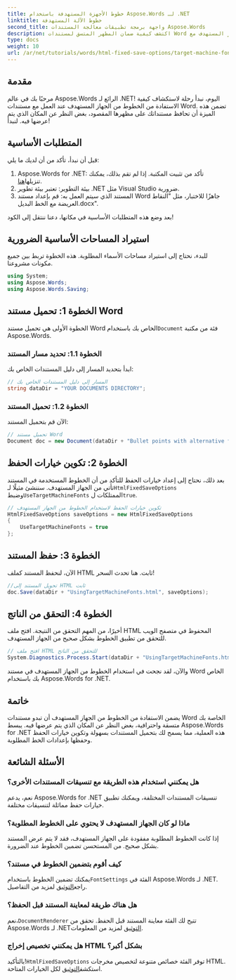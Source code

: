 ```yaml
---
title: خطوط الأجهزة المستهدفة باستخدام Aspose.Words لـ .NET
linktitle: خطوط الآلة المستهدفة
second_title: واجهة برمجة تطبيقات معالجة المستندات Aspose.Words
description: اكتشف كيفية ضمان المظهر المتسق لمستندات Word الخاصة بك عبر منصات مختلفة من خلال الاستفادة من خطوط الجهاز المستهدف مع Aspose.Words لـ .NET.
type: docs
weight: 10
url: /ar/net/tutorials/words/html-fixed-save-options/target-machine-font/
---
```

## مقدمة

مرحبًا بك في عالم Aspose.Words الرائع لـ .NET! اليوم، نبدأ رحلة لاستكشاف كيفية الاستفادة من الخطوط من الجهاز المستهدف عند العمل مع مستندات Word. تضمن هذه الميزة أن تحافظ مستنداتك على مظهرها المقصود، بغض النظر عن المكان الذي يتم عرضها فيه. لنبدأ!

## المتطلبات الأساسية

قبل أن نبدأ، تأكد من أن لديك ما يلي:

1.  Aspose.Words for .NET: تأكد من تثبيت المكتبة. إذا لم تقم بذلك، يمكنك تنزيلها[هنا](https://releases.aspose.com/words/net/).
2. بيئة التطوير: تعتبر بيئة تطوير .NET مثل Visual Studio ضرورية.
3. المستند الذي سيتم العمل به: قم بإعداد مستند Word جاهزًا للاختبار، مثل "النقاط العريضة مع الخط البديل.docx".

بعد وضع هذه المتطلبات الأساسية في مكانها، دعنا ننتقل إلى الكود!

## استيراد المساحات الأساسية الضرورية

للبدء، نحتاج إلى استيراد مساحات الأسماء المطلوبة. هذه الخطوة تربط بين جميع مكونات مشروعنا.

```csharp
using System;
using Aspose.Words;
using Aspose.Words.Saving;
```

## الخطوة 1: تحميل مستند Word

 الخطوة الأولى هي تحميل مستند Word الخاص بك باستخدام`Document` فئة من مكتبة Aspose.Words.

### الخطوة 1.1: تحديد مسار المستند

ابدأ بتحديد المسار إلى دليل المستندات الخاص بك:

```csharp
// المسار إلى دليل المستندات الخاص بك
string dataDir = "YOUR DOCUMENTS DIRECTORY";
```

### الخطوة 1.2: تحميل المستند

الآن قم بتحميل المستند:

```csharp
// تحميل مستند Word
Document doc = new Document(dataDir + "Bullet points with alternative font.docx");
```

## الخطوة 2: تكوين خيارات الحفظ

 بعد ذلك، نحتاج إلى إعداد خيارات الحفظ للتأكد من أن الخطوط المستخدمة في المستند تأتي من الجهاز المستهدف. سننشئ مثيلًا لـ`HtmlFixedSaveOptions` وضبط`UseTargetMachineFonts` الممتلكات ل`true`.

```csharp
// تكوين خيارات الحفظ لاستخدام الخطوط من الجهاز المستهدف
HtmlFixedSaveOptions saveOptions = new HtmlFixedSaveOptions
{
    UseTargetMachineFonts = true
};
```

## الخطوة 3: حفظ المستند

الآن، لنحفظ المستند كملف HTML ثابت. هنا تحدث السحر!

```csharp
//تحويل المستند إلى HTML ثابت
doc.Save(dataDir + "UsingTargetMachineFonts.html", saveOptions);
```

## الخطوة 4: التحقق من الناتج

أخيرًا، من المهم التحقق من النتيجة. افتح ملف HTML المحفوظ في متصفح الويب للتحقق من تطبيق الخطوط بشكل صحيح من الجهاز المستهدف.

```csharp
// افتح ملف HTML للتحقق من الناتج
System.Diagnostics.Process.Start(dataDir + "UsingTargetMachineFonts.html");
```

والآن، لقد نجحت في استخدام الخطوط من الجهاز المستهدف في مستند Word الخاص بك باستخدام Aspose.Words for .NET.

## خاتمة

يضمن الاستفادة من الخطوط من الجهاز المستهدف أن تبدو مستندات Word الخاصة بك متسقة واحترافية، بغض النظر عن المكان الذي يتم عرضها فيه. يبسط Aspose.Words for .NET هذه العملية، مما يسمح لك بتحميل المستندات بسهولة وتكوين خيارات الحفظ وحفظها بإعدادات الخط المطلوبة.

## الأسئلة الشائعة

### هل يمكنني استخدام هذه الطريقة مع تنسيقات المستندات الأخرى؟
نعم، يدعم Aspose.Words for .NET تنسيقات المستندات المختلفة، ويمكنك تطبيق خيارات حفظ مماثلة لتنسيقات مختلفة.

### ماذا لو كان الجهاز المستهدف لا يحتوي على الخطوط المطلوبة؟
إذا كانت الخطوط المطلوبة مفقودة على الجهاز المستهدف، فقد لا يتم عرض المستند بشكل صحيح. من المستحسن تضمين الخطوط عند الضرورة.

### كيف أقوم بتضمين الخطوط في مستند؟
 يمكنك تضمين الخطوط باستخدام`FontSettings` الفئة في Aspose.Words لـ .NET. راجع[التوثيق](https://reference.aspose.com/words/net/) لمزيد من التفاصيل.

### هل هناك طريقة لمعاينة المستند قبل الحفظ؟
 نعم،`DocumentRenderer` تتيح لك الفئة معاينة المستند قبل الحفظ. تحقق من Aspose.Words لـ .NET[التوثيق](https://reference.aspose.com/words/net/) لمزيد من المعلومات.

### هل يمكنني تخصيص إخراج HTML بشكل أكبر؟
 بالتأكيد!`HtmlFixedSaveOptions` توفر الفئة خصائص متنوعة لتخصيص مخرجات HTML. استكشف[التوثيق](https://reference.aspose.com/words/net/) لكل الخيارات المتاحة.
